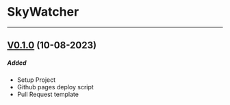 # SkyWatcher

---

## [V0.1.0](https://github.com/nashaguayo/skywatcher/releases/tag/V0.1.0) (10-08-2023)

##### Added

- Setup Project
- Github pages deploy script
- Pull Request template
